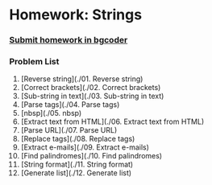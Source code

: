 Homework: Strings
=================

### [Submit homework in bgcoder](http://bgcoder.com/Contests/)

### Problem List

1. [Reverse string](./01. Reverse string)
1. [Correct brackets](./02. Correct brackets)
1. [Sub-string in text](./03. Sub-string in text)
1. [Parse tags](./04. Parse tags)
1. [nbsp](./05. nbsp)
1. [Extract text from HTML](./06. Extract text from HTML)
1. [Parse URL](./07. Parse URL)
1. [Replace tags](./08. Replace tags)
1. [Extract e-mails](./09. Extract e-mails)
1. [Find palindromes](./10. Find palindromes)
1. [String format](./11. String format)
1. [Generate list](./12. Generate list)
